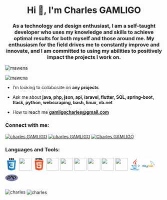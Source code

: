 <h1 align="center">Hi 👋, I'm Charles GAMLIGO</h1>
<h3 align="center">As a technology and design enthusiast, I am a self-taught developer who uses my knowledge and skills to achieve optimal results for both myself and those around me. My enthusiasm for the field drives me to constantly improve and innovate, and I am committed to using my abilities to positively impact the projects I work on.</h3>

<p align="left"> <img src="https://komarev.com/ghpvc/?username=mawena&label=Profile%20views&color=0e75b6&style=flat" alt="mawena" /> </p>

<p align="left"> <a href="https://github.com/ryo-ma/github-profile-trophy"><img src="https://github-profile-trophy.vercel.app/?username=mawena" alt="mawena" /></a> </p>

- I’m looking to collaborate on **any projects**

- Ask me about **java, php, json, api, laravel, flutter, SQL, spring-boot, flask, python, webscraping, bash, linux, vb.net**

- How to reach me **gamligocharles@gmail.com**

<h3 align="left">Connect with me:</h3>
<p align="left">
<a href="https://twitter.com/DieuGamligo" target="blank"><img align="center" src="https://raw.githubusercontent.com/rahuldkjain/github-profile-readme-generator/master/src/images/icons/Social/twitter.svg" alt="charles GAMLIGO" height="30" width="40" /></a>
<a href="https://www.linkedin.com/in/charles-gamligo-54a339187" target="blank"><img align="center" src="https://raw.githubusercontent.com/rahuldkjain/github-profile-readme-generator/master/src/images/icons/Social/linked-in-alt.svg" alt="charles GAMLIGO" height="30" width="40" /></a>
<a href="https://www.facebook.com/charles.gamligo" target="blank"><img align="center" src="https://raw.githubusercontent.com/rahuldkjain/github-profile-readme-generator/master/src/images/icons/Social/facebook.svg" alt="Charles GAMLIGO" height="30" width="40" /></a>
</p>

<h3 align="left">Languages and Tools:</h3>
<p align="left"> 
<img src="https://raw.githubusercontent.com/devicons/devicon/master/icons/css3/css3-original-wordmark.svg" alt="css3" width="40" height="40"/>
<img src="https://cdn.jsdelivr.net/gh/devicons/devicon/icons/laravel/laravel-plain.svg" width="40" height="40"/>
<img src="https://raw.githubusercontent.com/devicons/devicon/master/icons/html5/html5-original-wordmark.svg" alt="html5" width="40" height="40"/>
<img src="https://cdn.jsdelivr.net/gh/devicons/devicon/icons/flutter/flutter-original.svg" width="40" height="40" />
<img src="https://cdn.jsdelivr.net/gh/devicons/devicon/icons/spring/spring-original-wordmark.svg" width="40" height="40" />
<img src="https://cdn.jsdelivr.net/gh/devicons/devicon/icons/python/python-original-wordmark.svg" width="40" height="40" />
<img src="https://cdn.jsdelivr.net/gh/devicons/devicon/icons/flask/flask-original-wordmark.svg" width="40" height="40" />
<img src="https://cdn.jsdelivr.net/gh/devicons/devicon/icons/bash/bash-original.svg" width="40" height="40" />
<img src="https://cdn.jsdelivr.net/gh/devicons/devicon/icons/linux/linux-original.svg" width="40" height="40" />
<img src="https://raw.githubusercontent.com/devicons/devicon/master/icons/java/java-original.svg" alt="java" width="40" height="40"/>
<img src="https://raw.githubusercontent.com/devicons/devicon/master/icons/mysql/mysql-original-wordmark.svg" alt="mysql" width="40" height="40"/>
<img src="https://raw.githubusercontent.com/devicons/devicon/master/icons/php/php-original.svg" alt="php" width="40" height="40"/>
</p>


<p><img align="left" src="https://github-readme-stats.vercel.app/api/top-langs?username=mawena&show_icons=true&locale=en&layout=compact" alt="charles" /></p>

<p>&nbsp;<img align="center" src="https://github-readme-stats.vercel.app/api?username=mawena&show_icons=true&locale=en" alt="charles" /></p>
